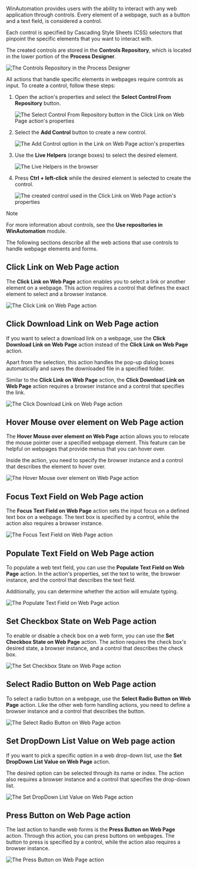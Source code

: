 WinAutomation provides users with the ability to interact with any web application through controls. Every element of a webpage, such as a button and a text field, is considered a control.

Each control is specified by Cascading Style Sheets (CSS) selectors that pinpoint the specific elements that you want to interact with. 

The created controls are stored in the **Controls Repository**, which is located in the lower portion of the **Process Designer**. 

![The Controls Repository in the Process Designer](..\media\process-designer-controls-repository.png)

All actions that handle specific elements in webpages require controls as input. To create a control, follow these steps:

1.  Open the action's properties and select the **Select Control From Repository** button. 

    ![The Select Control From Repository button in the Click Link on Web Page action's properties](..\media\click-link-on-web-page-action-select-control.png)

1.  Select the **Add Control** button to create a new control. 


    ![The Add Control option in the Link on Web Page action's properties](..\media\click-link-on-web-page-action-add-control.png)

1.  Use the **Live Helpers** (orange boxes) to select the desired element.

    ![The Live Helpers in the browser](..\media\live-helpers.png)

1.  Press **Ctrl + left-click** while the desired element is selected to create the control. 

    ![The created control used in the Click Link on Web Page action's properties](..\media\create-control.png)

> [!NOTE]
> For more information about controls, see the **Use repositories in WinAutomation** module.

The following sections describe all the web actions that use controls to handle webpage elements and forms. 

## Click Link on Web Page action

The **Click Link on Web Page** action enables you to select a link or another element on a webpage. This action requires a control that defines the exact element to select and a browser instance.

![The Click Link on Web Page action](..\media\click-link-on-web-page.png)

## Click Download Link on Web Page action

If you want to select a download link on a webpage, use the **Click Download Link on Web Page** action instead of the **Click Link on Web Page** action.

Apart from the selection, this action handles the pop-up dialog boxes automatically and saves the downloaded file in a specified folder.

Similar to the **Click Link on Web Page** action, the **Click Download Link on Web Page** action requires a browser instance and a control that specifies the link.

![The Click Download Link on Web Page action](..\media\click-download-link-on-web-page.png)

## Hover Mouse over element on Web Page action

The **Hover Mouse over element on Web Page** action allows you to relocate the mouse pointer over a specified webpage element. This feature can be helpful on webpages that provide menus that you can hover over. 

Inside the action, you need to specify the browser instance and a control that describes the element to hover over. 

![The Hover Mouse over element on Web Page action](..\media\hover-mouse-over-element-web-page.png)

## Focus Text Field on Web Page action

The **Focus Text Field on Web Page** action sets the input focus on a defined text box on a webpage. The text box is specified by a control, while the action also requires a browser instance. 

![The Focus Text Field on Web Page action](..\media\focus-text-field-webpage.png)

## Populate Text Field on Web Page action

To populate a web text field, you can use the **Populate Text Field on Web Page** action. In the action's properties, set the text to write, the browser instance, and the control that describes the text field. 

Additionally, you can determine whether the action will emulate typing.

![The Populate Text Field on Web Page action](..\media\populate-text-field-web-page.png)

## Set Checkbox State on Web Page action

To enable or disable a check box on a web form, you can use the **Set Checkbox State on Web Page** action. The action requires the check box's desired state, a browser instance, and a control that describes the check box.

![The Set Checkbox State on Web Page action](..\media\set-checkbox-state-web-page.png)

## Select Radio Button on Web Page action

To select a radio button on a webpage, use the **Select Radio Button on Web Page** action. Like the other web form handling actions, you need to define a browser instance and a control that describes the button.

![The Select Radio Button on Web Page action](..\media\select-radio-button-web-page.png)

## Set DropDown List Value on Web page action

If you want to pick a specific option in a web drop-down list, use the **Set DropDown List Value on Web Page** action. 

The desired option can be selected through its name or index. The action also requires a browser instance and a control that specifies the drop-down list.

![The Set DropDown List Value on Web Page action](..\media\set-dropDown-list-value-web-page.png)

## Press Button on Web Page action

The last action to handle web forms is the **Press Button on Web Page** action. Through this action, you can press buttons on webpages. The button to press is specified by a control, while the action also requires a browser instance. 

![The Press Button on Web Page action](..\media\press-button-web-page.png)
